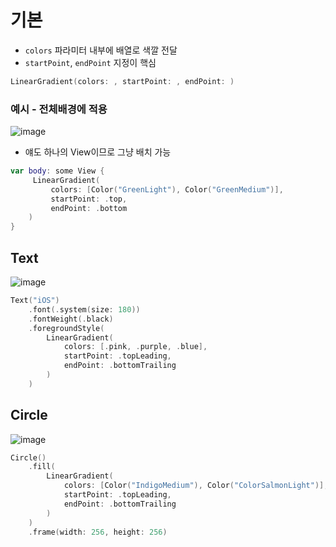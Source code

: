 # 기본 
-  `colors` 파라미터 내부에 배열로 색깔 전달
- `startPoint`, `endPoint` 지정이 핵심
```swift
LinearGradient(colors: , startPoint: , endPoint: )
```



### 예시 - 전체배경에 적용
![image](https://github.com/RapidSloth/TIL/assets/144765545/67413123-db42-40e8-ad14-41715b8f8c5c)

- 얘도 하나의 View이므로 그냥 배치 가능
```swift
var body: some View {
	 LinearGradient(
		 colors: [Color("GreenLight"), Color("GreenMedium")],
		 startPoint: .top, 
		 endPoint: .bottom
	)
}
```

## Text

![image](https://github.com/RapidSloth/TIL/assets/144765545/1e352553-422f-40bc-84b5-e004c97b24fd)

```swift
Text("iOS")
	.font(.system(size: 180))
	.fontWeight(.black)
	.foregroundStyle(
		LinearGradient(
			colors: [.pink, .purple, .blue],
			startPoint: .topLeading,
			endPoint: .bottomTrailing
		)
	)
```

## Circle

![image](https://github.com/RapidSloth/TIL/assets/144765545/d7b65e14-73e0-4192-a3ed-4b4ff2c2c068)


```swift
Circle()
	.fill(
		LinearGradient(
			colors: [Color("IndigoMedium"), Color("ColorSalmonLight")],
			startPoint: .topLeading,
			endPoint: .bottomTrailing
		)
	)
	.frame(width: 256, height: 256)
```
